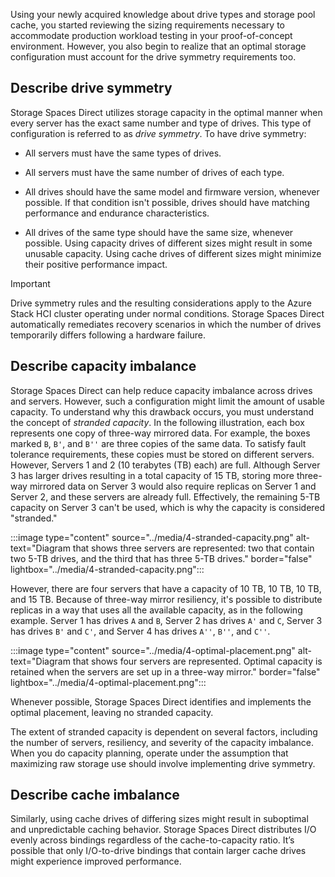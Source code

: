Using your newly acquired knowledge about drive types and storage pool cache, you started reviewing the sizing requirements necessary to accommodate production workload testing in your proof-of-concept environment. However, you also begin to realize that an optimal storage configuration must account for the drive symmetry requirements too.

## Describe drive symmetry

Storage Spaces Direct utilizes storage capacity in the optimal manner when every server has the exact same number and type of drives. This type of configuration is referred to as *drive symmetry*. To have drive symmetry:

- All servers must have the same types of drives.

- All servers must have the same number of drives of each type.

- All drives should have the same model and firmware version, whenever possible. If that condition isn't possible, drives should have matching performance and endurance characteristics.

- All drives of the same type should have the same size, whenever possible. Using capacity drives of different sizes might result in some unusable capacity. Using cache drives of different sizes might minimize their positive performance impact.

> [!IMPORTANT]
> Drive symmetry rules and the resulting considerations apply to the Azure Stack HCI cluster operating under normal conditions. Storage Spaces Direct automatically remediates recovery scenarios in which the number of drives temporarily differs following a hardware failure.

## Describe capacity imbalance

Storage Spaces Direct can help reduce capacity imbalance across drives and servers. However, such a configuration might limit the amount of usable capacity. To understand why this drawback occurs, you must understand the concept of *stranded capacity*. In the following illustration, each box represents one copy of three-way mirrored data. For example, the boxes marked `B`, `B'`, and `B''` are three copies of the same data. To satisfy fault tolerance requirements, these copies must be stored on different servers. However, Servers 1 and 2 (10 terabytes (TB) each) are full. Although Server 3 has larger drives resulting in a total capacity of 15 TB, storing more three-way mirrored data on Server 3 would also require replicas on Server 1 and Server 2, and these servers are already full. Effectively, the remaining 5-TB capacity on Server 3 can't be used, which is why the capacity is considered "stranded."

:::image type="content" source="../media/4-stranded-capacity.png" alt-text="Diagram that shows three servers are represented: two that contain two 5-TB drives, and the third that has three 5-TB drives." border="false" lightbox="../media/4-stranded-capacity.png":::

However, there are four servers that have a capacity of 10 TB, 10 TB, 10 TB, and 15 TB. Because of three-way mirror resiliency, it's possible to distribute replicas in a way that uses all the available capacity, as in the following example. Server 1 has drives `A` and `B`, Server 2 has drives `A'` and `C`, Server 3 has drives `B'` and `C'`, and Server 4 has drives `A''`, `B''`, and `C''`.

:::image type="content" source="../media/4-optimal-placement.png" alt-text="Diagram that shows four servers are represented. Optimal capacity is retained when the servers are set up in a three-way mirror." border="false" lightbox="../media/4-optimal-placement.png":::

Whenever possible, Storage Spaces Direct identifies and implements the optimal placement, leaving no stranded capacity.

The extent of stranded capacity is dependent on several factors, including the number of servers, resiliency, and severity of the capacity imbalance. When you do capacity planning, operate under the assumption that maximizing raw storage use should involve implementing drive symmetry.

## Describe cache imbalance

Similarly, using cache drives of differing sizes might result in suboptimal and unpredictable caching behavior. Storage Spaces Direct distributes I/O evenly across bindings regardless of the cache-to-capacity ratio. It’s possible that only I/O-to-drive bindings that contain larger cache drives might experience improved performance.
